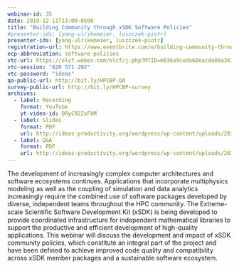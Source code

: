 ```yaml
---
webinar-id: 35
date: 2019-12-11T13:00-0500
title: "Building Community through xSDK Software Policies"
#presenter-ids: [yang-ulrikemeier, luszczek-piotr]
presenter-ids: [yang-ulrikemeier, luszczek-piotr]
registration-url: https://www.eventbrite.com/e/building-community-through-xsdk-software-policies-tickets-78632045565
ecp-abbreviation: software-policies
vtc-url: https://olcf.webex.com/olcf/j.php?MTID=m836a9ceda68eacde80a3618d603c7cb6
vtc-session: "620 571 202"
vtc-password: "ideas"
qa-public-url: http://bit.ly/HPCBP-QA
survey-public-url: http://bit.ly/HPCBP-survey
archives:
  - label: Recording
    format: YouTube
    yt-video-id: QRyC92ZsFkM
  - label: Slides
    format: PDF
    url: http://ideas-productivity.org/wordpress/wp-content/uploads/2019/12/webinar035-softwarepolicies.pdf
  - label: Q&A
    format: PDF
    url: http://ideas-productivity.org/wordpress/wp-content/uploads/2019/12/webinar035-softwarepolicies-qa.pdf
---
```

The development of increasingly complex computer architectures and
software ecosystems continues. Applications that incorporate
multiphysics modeling as well as the coupling of simulation and data
analytics increasingly require the combined use of software packages
developed by diverse, independent teams throughout the HPC
community. The Extreme-scale Scientiﬁc Software Development Kit (xSDK)
is being developed to provide coordinated infrastructure for
independent mathematical libraries to support the productive and
efficient development of high-quality applications. This webinar will
discuss the development and impact of xSDK community policies, which
constitute an integral part of the project and have been defined to
achieve improved code quality and compatibility across xSDK member
packages and a sustainable software ecosystem.

